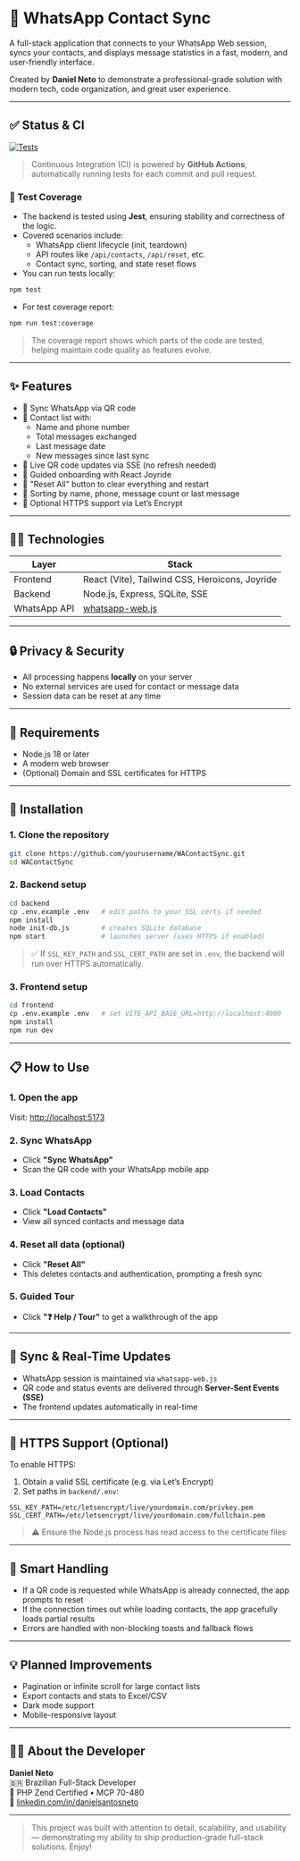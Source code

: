 # 📱 WhatsApp Contact Sync

A full-stack application that connects to your WhatsApp Web session, syncs your contacts, and displays message statistics in a fast, modern, and user-friendly interface.

Created by **Daniel Neto** to demonstrate a professional-grade solution with modern tech, code organization, and great user experience.

---

## ✅ Status & CI

[![Tests](https://github.com/DanielnetoDotCom/WAContactSync/actions/workflows/ci.yml/badge.svg)](https://github.com/DanielnetoDotCom/WAContactSync/actions/workflows/ci.yml)

> Continuous Integration (CI) is powered by **GitHub Actions**, automatically running tests for each commit and pull request.

### 🔬 Test Coverage

- The backend is tested using **Jest**, ensuring stability and correctness of the logic.
- Covered scenarios include:
  - WhatsApp client lifecycle (init, teardown)
  - API routes like `/api/contacts`, `/api/reset`, etc.
  - Contact sync, sorting, and state reset flows
- You can run tests locally:

```bash
npm test
```

- For test coverage report:

```bash
npm run test:coverage
```

> The coverage report shows which parts of the code are tested, helping maintain code quality as features evolve.

---

## ✨ Features

- 🔄 Sync WhatsApp via QR code
- 👥 Contact list with:
  - Name and phone number
  - Total messages exchanged
  - Last message date
  - New messages since last sync
- 📸 Live QR code updates via SSE (no refresh needed)
- 🧭 Guided onboarding with React Joyride
- 🔁 "Reset All" button to clear everything and restart
- 🔎 Sorting by name, phone, message count or last message
- 🔐 Optional HTTPS support via Let’s Encrypt

---

## 🧑‍💻 Technologies

| Layer       | Stack                              |
|-------------|-------------------------------------|
| Frontend    | React (Vite), Tailwind CSS, Heroicons, Joyride |
| Backend     | Node.js, Express, SQLite, SSE       |
| WhatsApp API| [whatsapp-web.js](https://github.com/pedroslopez/whatsapp-web.js) |

---

## 🔒 Privacy & Security

- All processing happens **locally** on your server
- No external services are used for contact or message data
- Session data can be reset at any time

---

## 🧰 Requirements

- Node.js 18 or later
- A modern web browser
- (Optional) Domain and SSL certificates for HTTPS

---

## 🚀 Installation

### 1. Clone the repository

```bash
git clone https://github.com/yourusername/WAContactSync.git
cd WAContactSync
```

### 2. Backend setup

```bash
cd backend
cp .env.example .env   # edit paths to your SSL certs if needed
npm install
node init-db.js        # creates SQLite database
npm start              # launches server (uses HTTPS if enabled)
```

> ✅ If `SSL_KEY_PATH` and `SSL_CERT_PATH` are set in `.env`, the backend will run over HTTPS automatically.

### 3. Frontend setup

```bash
cd frontend
cp .env.example .env   # set VITE_API_BASE_URL=http://localhost:4000
npm install
npm run dev
```

---

## 📋 How to Use

### 1. Open the app

Visit: [http://localhost:5173](http://localhost:5173)

### 2. Sync WhatsApp

- Click **"Sync WhatsApp"**
- Scan the QR code with your WhatsApp mobile app

### 3. Load Contacts

- Click **"Load Contacts"**
- View all synced contacts and message data

### 4. Reset all data (optional)

- Click **"Reset All"**
- This deletes contacts and authentication, prompting a fresh sync

### 5. Guided Tour

- Click **"❓ Help / Tour"** to get a walkthrough of the app

---

## 🔄 Sync & Real-Time Updates

- WhatsApp session is maintained via `whatsapp-web.js`
- QR code and status events are delivered through **Server-Sent Events (SSE)**
- The frontend updates automatically in real-time

---

## 🔐 HTTPS Support (Optional)

To enable HTTPS:

1. Obtain a valid SSL certificate (e.g. via Let’s Encrypt)
2. Set paths in `backend/.env`:

```env
SSL_KEY_PATH=/etc/letsencrypt/live/yourdomain.com/privkey.pem
SSL_CERT_PATH=/etc/letsencrypt/live/yourdomain.com/fullchain.pem
```

> ⚠️ Ensure the Node.js process has read access to the certificate files

---

## 🧠 Smart Handling

- If a QR code is requested while WhatsApp is already connected, the app prompts to reset
- If the connection times out while loading contacts, the app gracefully loads partial results
- Errors are handled with non-blocking toasts and fallback flows

---

## 💡 Planned Improvements

- Pagination or infinite scroll for large contact lists
- Export contacts and stats to Excel/CSV
- Dark mode support
- Mobile-responsive layout

---

## 🧑‍🎓 About the Developer

**Daniel Neto**  
🇧🇷 Brazilian Full-Stack Developer  
📜 PHP Zend Certified • MCP 70-480  
🔗 [linkedin.com/in/danielsantosneto](https://www.linkedin.com/in/danielsantosneto/)

---

> This project was built with attention to detail, scalability, and usability — demonstrating my ability to ship production-grade full-stack solutions. Enjoy!

